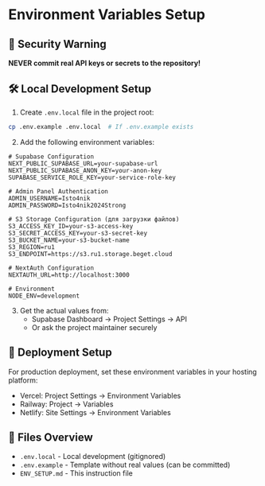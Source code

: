 # Environment Variables Setup

## 🔐 Security Warning
**NEVER commit real API keys or secrets to the repository!**

## 🛠️ Local Development Setup

1. Create `.env.local` file in the project root:
```bash
cp .env.example .env.local  # If .env.example exists
```

2. Add the following environment variables:
```env
# Supabase Configuration
NEXT_PUBLIC_SUPABASE_URL=your-supabase-url
NEXT_PUBLIC_SUPABASE_ANON_KEY=your-anon-key
SUPABASE_SERVICE_ROLE_KEY=your-service-role-key

# Admin Panel Authentication
ADMIN_USERNAME=Isto4nik
ADMIN_PASSWORD=Isto4nik2024Strong

# S3 Storage Configuration (для загрузки файлов)
S3_ACCESS_KEY_ID=your-s3-access-key
S3_SECRET_ACCESS_KEY=your-s3-secret-key
S3_BUCKET_NAME=your-s3-bucket-name
S3_REGION=ru1
S3_ENDPOINT=https://s3.ru1.storage.beget.cloud

# NextAuth Configuration  
NEXTAUTH_URL=http://localhost:3000

# Environment
NODE_ENV=development
```

3. Get the actual values from:
   - Supabase Dashboard → Project Settings → API
   - Or ask the project maintainer securely

## 🚀 Deployment Setup

For production deployment, set these environment variables in your hosting platform:
- Vercel: Project Settings → Environment Variables
- Railway: Project → Variables
- Netlify: Site Settings → Environment Variables

## 📁 Files Overview

- `.env.local` - Local development (gitignored)
- `.env.example` - Template without real values (can be committed)
- `ENV_SETUP.md` - This instruction file

